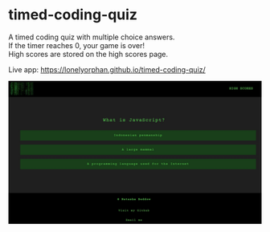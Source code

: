# timed-coding-quiz

A timed coding quiz with multiple choice answers.  
If the timer reaches 0, your game is over!  
High scores are stored on the high scores page.  

Live app: https://lonelyorphan.github.io/timed-coding-quiz/

![Screenshot](./assets/images/screenshot.jpg)


